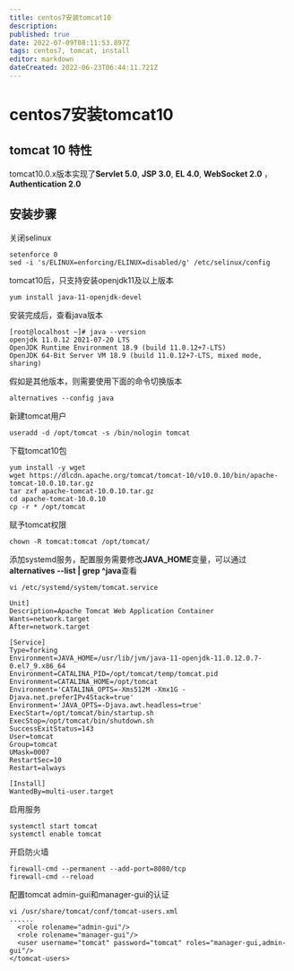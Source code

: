 ```yaml
---
title: centos7安装tomcat10
description: 
published: true
date: 2022-07-09T08:11:53.897Z
tags: centos7, tomcat, install
editor: markdown
dateCreated: 2022-06-23T06:44:11.721Z
---
```


# centos7安装tomcat10

## tomcat 10 特性

tomcat10.0.x版本实现了**Servlet 5.0**, **JSP 3.0**, **EL 4.0**, **WebSocket 2.0** ，**Authentication 2.0**

## 安装步骤

关闭selinux

```shell
setenforce 0
sed -i 's/ELINUX=enforcing/ELINUX=disabled/g' /etc/selinux/config
```

tomcat10后，只支持安装openjdk11及以上版本

```shell
yum install java-11-openjdk-devel
```

安装完成后，查看java版本

```shell
[root@localhost ~]# java --version
openjdk 11.0.12 2021-07-20 LTS
OpenJDK Runtime Environment 18.9 (build 11.0.12+7-LTS)
OpenJDK 64-Bit Server VM 18.9 (build 11.0.12+7-LTS, mixed mode, sharing)
```

假如是其他版本，则需要使用下面的命令切换版本

```shell
alternatives --config java
```

新建tomcat用户

```shell
useradd -d /opt/tomcat -s /bin/nologin tomcat
```

下载tomcat10包

```shell
yum install -y wget
wget https://dlcdn.apache.org/tomcat/tomcat-10/v10.0.10/bin/apache-tomcat-10.0.10.tar.gz
tar zxf apache-tomcat-10.0.10.tar.gz
cd apache-tomcat-10.0.10
cp -r * /opt/tomcat
```

赋予tomcat权限

```shell
chown -R tomcat:tomcat /opt/tomcat/
```

添加systemd服务，配置服务需要修改**JAVA\_HOME**变量，可以通过**alternatives --list | grep ^java**查看

```shell
vi /etc/systemd/system/tomcat.service

Unit]
Description=Apache Tomcat Web Application Container
Wants=network.target
After=network.target

[Service]
Type=forking
Environment=JAVA_HOME=/usr/lib/jvm/java-11-openjdk-11.0.12.0.7-0.el7_9.x86_64
Environment=CATALINA_PID=/opt/tomcat/temp/tomcat.pid
Environment=CATALINA_HOME=/opt/tomcat
Environment='CATALINA_OPTS=-Xms512M -Xmx1G -Djava.net.preferIPv4Stack=true'
Environment='JAVA_OPTS=-Djava.awt.headless=true'
ExecStart=/opt/tomcat/bin/startup.sh
ExecStop=/opt/tomcat/bin/shutdown.sh
SuccessExitStatus=143
User=tomcat
Group=tomcat
UMask=0007
RestartSec=10
Restart=always

[Install]
WantedBy=multi-user.target
```

启用服务

```shell
systemctl start tomcat
systemctl enable tomcat
```

开启防火墙

```shell
firewall-cmd --permanent --add-port=8080/tcp
firewall-cmd --reload
```

配置tomcat admin-gui和manager-gui的认证

```shell
vi /usr/share/tomcat/conf/tomcat-users.xml
......
  <role rolename="admin-gui"/>
  <role rolename="manager-gui"/>
  <user username="tomcat" password="tomcat" roles="manager-gui,admin-gui"/>
</tomcat-users>
```